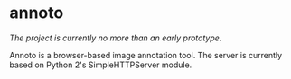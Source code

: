 # annoto
_The project is currently no more than an early prototype._

Annoto is a browser-based image annotation tool. The server is currently based on Python 2's SimpleHTTPServer module.
